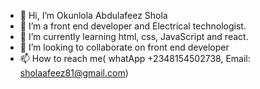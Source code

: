 - 👋 Hi, I’m Okunlola Abdulafeez Shola
- 👀 I’m a front end developer and Electrical technologist.
- 🌱 I’m currently learning html, css, JavaScript and react.
- 💞️ I’m looking to collaborate on front end developer
- 📫 How to reach me( whatApp +2348154502738, Email: sholaafeez81@gmail.com)

<!---
OASHTECH/OASHTECH is a ✨ special ✨ repository because its `README.md` (this file) appears on your GitHub profile.
You can click the Preview link to take a look at your changes.
--->

